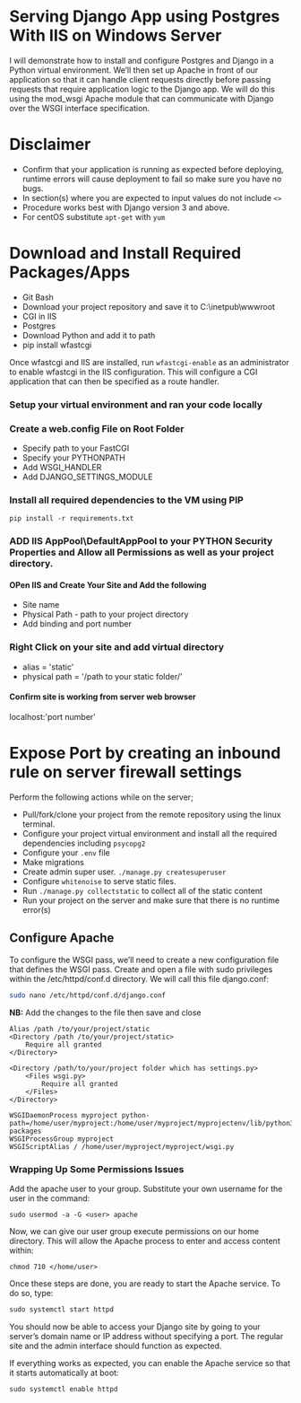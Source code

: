 Serving Django App using Postgres With IIS on Windows Server
=============================================================

I will demonstrate how to install and configure Postgres and Django in a Python virtual environment. We’ll then set up Apache in front of our application so that it can handle client requests directly before passing requests that require application logic to the Django app. We will do this using the mod_wsgi Apache module that can communicate with Django over the WSGI interface specification.

# Disclaimer
- Confirm that your application is running as expected before deploying, runtime errors will cause deployment to fail so make sure you have no bugs.
- In section(s) where you are expected to input values do not include `<>`
- Procedure works best with Django version 3 and above.
- For centOS substitute `apt-get` with `yum`

# Download and Install Required Packages/Apps
- Git Bash
- Download your project repository and save it to C:\inetpub\wwwroot
- CGI in IIS
- Postgres
- Download Python and add it to path
- pip install wfastcgi

Once wfastcgi and IIS are installed, run `wfastcgi-enable` as an administrator to enable wfastcgi in the IIS configuration. This will configure a CGI application that can then be specified as a route handler.

### Setup your virtual environment and ran your code locally



### Create a web.config File on Root Folder
- Specify path to your FastCGI
- Specify your PYTHONPATH
- Add WSGI_HANDLER
- Add DJANGO_SETTINGS_MODULE


### Install all required dependencies to the VM using PIP

```
pip install -r requirements.txt
```

### ADD  IIS AppPool\DefaultAppPool to your PYTHON Security Properties and Allow all Permissions as well as your project directory.

#### OPen IIS and Create Your Site and Add the following
- Site name
- Physical Path - path to your project directory
- Add binding and port number

### Right Click on your site and add virtual directory
- alias = 'static'
- physical path = '/path to your static folder/'

#### Confirm site is working from server web browser

localhost:'port number'



# Expose Port by creating an inbound rule on server firewall settings

Perform the following actions while on the server;

* Pull/fork/clone your project from the remote repository using the linux terminal.
* Configure your project virtual environment and install all the required dependencies including `psycopg2`
* Configure your `.env` file
* Make migrations
* Create admin super user. `./manage.py createsuperuser`
* Configure `whitenoise` to serve static files.
* Run `./manage.py collectstatic`  to collect all of the static content 
* Run your project on the server and make sure that there is no runtime error(s)


## Configure Apache
To configure the WSGI pass, we’ll need to create a new configuration file that defines the WSGI pass. Create and open a file with sudo privileges within the /etc/httpd/conf.d directory. We will call this file django.conf:

```bash
sudo nano /etc/httpd/conf.d/django.conf
```
**NB:** Add the changes to the file then save and close

```
Alias /path /to/your/project/static
<Directory /path /to/your/project/static>
    Require all granted
</Directory>

<Directory /path/to/your/project folder which has settings.py>
    <Files wsgi.py>
        Require all granted
    </Files>
</Directory>

WSGIDaemonProcess myproject python-path=/home/user/myproject:/home/user/myproject/myprojectenv/lib/python3.9/site-packages
WSGIProcessGroup myproject
WSGIScriptAlias / /home/user/myproject/myproject/wsgi.py
```

### Wrapping Up Some Permissions Issues
Add the apache user to your group. Substitute your own username for the user in the command:

```
sudo usermod -a -G <user> apache
```

Now, we can give our user group execute permissions on our home directory. This will allow the Apache process to enter and access content within:

```
chmod 710 </home/user>
```

Once these steps are done, you are ready to start the Apache service. To do so, type:

```python
sudo systemctl start httpd
```

You should now be able to access your Django site by going to your server’s domain name or IP address without specifying a port. The regular site and the admin interface should function as expected.

If everything works as expected, you can enable the Apache service so that it starts automatically at boot:

 ```python
sudo systemctl enable httpd
```




